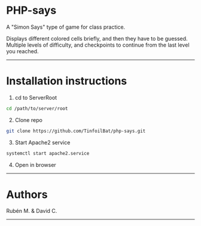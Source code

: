 # PHP-says
A "Simon Says" type of game for class practice.

Displays different colored cells briefly, and then they have to be guessed. Multiple levels of difficulty, and checkpoints to continue from the last level you reached.

___
# Installation instructions

1. cd to ServerRoot
```bash
cd /path/to/server/root
```
2. Clone repo
```bash
git clone https://github.com/TinfoilBat/php-says.git
```
3. Start Apache2 service

```bash
systemctl start apache2.service
```
4. Open in browser

___

# Authors
Rubén M. & David C.
___